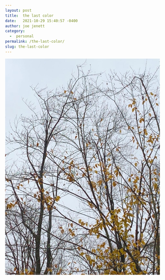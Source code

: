 ```yaml
---
layout: post
title:  the last color
date:   2021-10-29 15:40:57 -0400
author: joe jenett
category:
  -  personal
permalink: /the-last-color/
slug: the-last-color
---
```

<p><img src="/images/lastcolor.jpg" alt="" /></p>